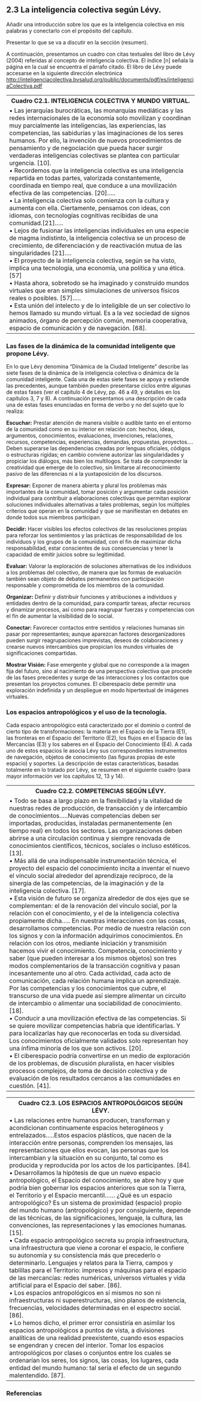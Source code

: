 ## 2.3 La inteligencia colectiva según Lévy.

Añadir una introducción sobre los que es la inteligencia colectiva en mis palabras y conectarlo con el propósito del capítulo.

Presentar lo que se va a discutir en la sección (resumen).

A continuación, presentamos un cuadro con citas textuales del libro de Lévy (2004) referidas al concepto de inteligencia colectiva. El índice [n] señala la página en la cual se encuentra el párrafo citado. El libro de Lévy puede accesarse en la siguiente dirección electrónica http://inteligenciacolectiva.bvsalud.org/public/documents/pdf/es/inteligenciaColectiva.pdf

<table>
<tr>
<th>
Cuadro C2.1. INTELIGENCIA COLECTIVA Y MUNDO VIRTUAL.
</th>
</tr>
<tr>
<td>
 • Las jerarquías burocráticas, las monarquías mediáticas y las redes internacionales de la economía solo movilizan y coordinan muy parcialmente las inteligencias, las experiencias, las competencias, las sabidurías y las imaginaciones de los seres humanos. Por ello, la invención de nuevos procedimientos de pensamiento y de negociación que pueda hacer surgir verdaderas inteligencias colectivas se plantea con particular urgencia. [10]. <br>
 • Recordemos que la inteligencia colectiva es una inteligencia repartida en todas partes, valorizada constantemente, coordinada en tiempo real, que conduce a una movilización efectiva de las competencias. [20].…. <br>
 • La inteligencia colectiva solo comienza con la cultura y aumenta con ella. Ciertamente, pensamos con ideas, con idiomas, con tecnologías cognitivas recibidas de una comunidad.[21]….. <br>
 • Lejos de fusionar las inteligencias individuales en una especie de magma indistinto, la inteligencia colectiva se un proceso de crecimiento, de diferenciación y de reactivación mutua de las singularidades [21]…. <br>
 • El proyecto de la inteligencia colectiva, según se ha visto, implica una tecnología, una economía, una política y una ética. [57] <br>
 • Hasta ahora, sobretodo se ha imaginado y construido mundos virtuales que eran simples simulaciones de universos físicos reales o posibles. [57]….. <br>
 • Esta unión del intelecto y de lo inteligible de un ser colectivo lo hemos llamado su mundo virtual. Es a la vez sociedad de signos animados, órgano de percepción común, memoria cooperativa, espacio de comunicación y de navegación. [68]. 
</td>
</tr>
</table>

### Las fases de la dinámica de la comunidad inteligente que propone Lévy.

En lo que Lévy denomina “Dinámica de la Ciudad Inteligente” describe las siete fases de la dinámica de la inteligencia colectiva o dinámica de la comunidad inteligente. Cada una de estas siete fases se apoya y extiende las precedentes, aunque también pueden presentarse ciclos entre algunas de estas fases (ver el capítulo 4 de Lévy, pp. 46 a 49, y detalles en los capítulos 3, 7 y 8). A continuación presentamos una descripción de cada una de estas fases enunciadas en forma de verbo y no del sujeto que lo realiza:

**Escuchar:** Prestar atención de manera visible o audible tanto en el entorno de la comunidad como en su interior en relación con: hechos, ideas, argumentos, conocimientos, evaluaciones, invenciones, relaciones, recursos, competencias, experiencias, demandas, propuestas, proyectos…. Deben superarse las dependencias creadas por lenguas oficiales, códigos o estructuras rígidas; en cambio conviene autorizar las singularidades y propiciar los diálogos, más bien los multílogos. Se trata de comprender la creatividad que emerge de lo colectivo, sin limitarse al reconocimiento pasivo de las diferencias ni a la yuxtaposición de los discursos. 

**Expresar:** Exponer de manera abierta y plural los problemas más importantes de la comunidad, tomar posición y argumentar cada posición individual para contribuir a elaboraciones colectivas que permitan explorar soluciones individuales alternativas a tales problemas, según los múltiples criterios que operan en la comunidad y que se manifiestan en debates en donde todos sus miembros participan.

**Decidir:** Hacer visibles los efectos colectivos de las resoluciones propias para reforzar los sentimientos y las prácticas de responsabilidad de los individuos y los grupos de la comunidad, con el fin de maximizar dicha responsabilidad, estar conscientes de sus consecuencias y tener la capacidad de emitir juicios sobre su legitimidad.

**Evaluar:** Valorar la exploración de soluciones alternativas de los individuos a los problemas del colectivo, de manera que las formas de evaluación también sean objeto de debates permanentes con participación responsable y comprometida de los miembros de la comunidad. 

**Organizar:** Definir y distribuir funciones y atribuciones a individuos y entidades dentro de la comunidad, para compartir tareas, afectar recursos y dinamizar procesos, así como para reagrupar fuerzas y competencias con el fin de aumentar la visibilidad de lo social.

**Conectar:** Favorecer contactos entre sentidos y relaciones humanas sin pasar por representantes; aunque aparezcan factores desorganizadores pueden surgir reagrupaciones imprevistas, deseos de colaboraciones y crearse nuevos intercambios que propician los mundos virtuales de significaciones compartidas. 

**Mostrar Visión:** Fase emergente y global que no corresponde a la imagen fija del futuro, sino al nacimiento de una perspectiva colectiva que procede de las fases precedentes y surge de las interacciones y los contactos que presentan los proyectos comunes. El ciberespacio debe permitir una exploración indefinida y un despliegue en modo hipertextual de imágenes virtuales.

### Los espacios antropológicos y el uso de la tecnología.

Cada espacio antropológico está caracterizado por el dominio o control de cierto tipo de transformaciones: la materia en el Espacio de la Tierra (E1), las fronteras en el Espacio del Territorio (E2), los flujos en el Espacio de las Mercancías (E3) y los saberes en el Espacio del Conocimiento (E4). A cada uno de estos espacios le asocia Lévy sus correspondientes instrumentos de navegación, objetos de conocimiento (las figuras propias de este espacio) y soportes. La descripción de estas características, basadas totalmente en lo tratado por Lévy,  se resumen en el siguiente cuadro (para mayor información ver los capítulos 12, 13 y 14).

<table>
<tr>
<th>
Cuadro C2.2. COMPETENCIAS SEGÚN LÉVY.
</th>
</tr>
<tr>
<td>
• Todo  se  basa  a  largo  plazo  en  la  flexibilidad  y  la vitalidad  de  nuestras  redes  de  producción,  de transacción y de intercambio de conocimientos…..Nuevas competencias deben ser importadas,  producidas,  instaladas  permanentemente (en tiempo real) en todos los sectores. Las organizaciones  deben  abrirse  a  una  circulación continua y siempre renovada de conocimientos científicos, técnicos, sociales o incluso estéticos. [13].<br>
• Más allá de una indispensable instrumentación técnica, el proyecto del espacio del conocimiento incita a inventar el nuevo el vínculo social alrededor del aprendizaje recíproco, de la sinergia de las competencias, de la imaginación y de la inteligencia colectiva. [17].<br>
• Esta visión de futuro se organiza alrededor de dos ejes que se complementan: el de la renovación del vínculo social, por la relación con el conocimiento, y el de la inteligencia colectiva propiamente dicha….. En nuestras interacciones con las cosas, desarrollamos competencias. Por medio de nuestra relación con los signos y con la información adquirimos conocimientos. En relación con los otros, mediante iniciación y transmisión hacemos vivir el conocimiento. Competencia, conocimiento y saber (que pueden interesar a los mismos objetos) son tres modos complementarios de la transacción cognitiva y pasan incesantemente uno al otro. Cada actividad, cada acto de comunicación, cada relación humana implica un aprendizaje. Por las competencias y los conocimientos que cubre, el transcurso de una vida puede así siempre alimentar un circuito de intercambio o alimentar una sociabilidad de conocimiento. [18].<br>
• Conducir a una movilización efectiva de las competencias. Si se quiere movilizar competencias habría que identificarlas. Y para localizarlas hay que reconocerlas en toda su diversidad. Los conocimientos oficialmente validados solo representan hoy una ínfima minoría de los que son activos. [20]. <br>
• El ciberespacio podría convertirse en un medio de exploración de los problemas, de discusión pluralista, en hacer visibles procesos complejos, de toma de decisión colectiva y de evaluación de los resultados cercanos a las comunidades en cuestión. [41].

</td>
</tr>
</table>

<table>
<tr>
<th>
Cuadro C2.3. LOS ESPACIOS ANTROPOLÓGICOS SEGÚN LÉVY.
</th>
</tr>
<tr>
<td>
• Las relaciones entre humanos producen, transforman y acondicionan continuamente espacios heterogéneos y entrelazados…..Estos espacios plásticos, que nacen de la interacción entre personas, comprenden los mensajes, las representaciones que ellos evocan, las personas que los intercambian y la situación en su conjunto, tal como es producida y reproducida por los actos de los participantes. [84].<br>
• Desarrollamos la hipótesis de que un nuevo espacio antropológico, el Espacio del conocimiento, se abre hoy y que podría bien gobernar los espacios anteriores que son la Tierra, el Territorio y el Espacio mercantil…… ¿Qué es un espacio antropológico? Es un sistema de proximidad (espacio) propio del mundo humano (antropológico) y por consiguiente, depende de las técnicas, de las significaciones, lenguaje, la cultura, las convenciones, las representaciones y las emociones humanas. [15].<br>
• Cada espacio antropológico secreta su propia infraestructura, una infraestructura que viene a coronar el espacio, le confiere su autonomía y su consistencia más que precederlo o determinarlo. Lenguajes y relatos para la Tierra, campos y tablillas para el Territorio: impresos y máquinas para el espacio de las mercancías: redes numéricas, universos virtuales y vida artificial para el Espacio del saber. [86].<br>
• Los espacios antropológicos en sí mismos no son ni infraestructuras ni superestructuras, sino planos de existencia, frecuencias, velocidades determinadas en el espectro social. [86].<br>
• Lo hemos dicho, el primer error consistiría en asimilar los espacios antropológicos a puntos de vista, a divisiones analíticas de una realidad preexistente, cuando esos espacios se engendran y crecen del interior. Tomar los espacios antropológicos por clases o conjuntos entre los cuales se ordenarían los seres, los signos, las cosas, los lugares, cada entidad del mundo humano: tal sería el efecto de un segundo malentendido. [87].
</td>
</tr>
</table>

### Referencias







 



